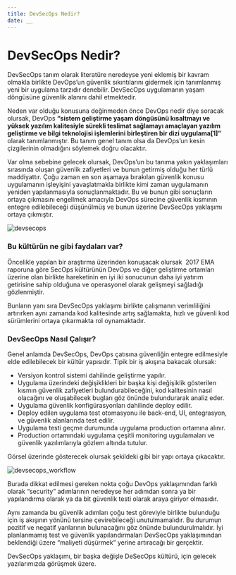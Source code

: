 ```yaml
---
title: DevSecOps Nedir?
date: __
---
```


# DevSecOps Nedir?

DevSecOps tanım olarak literatüre neredeyse yeni eklemiş bir kavram olmakla birlikte DevOps’un güvenlik sıkıntılarını gidermek için tanımlanmış yeni bir uygulama tarzıdır denebilir. DevSecOps uygulamanın yaşam döngüsüne güvenlik alanını dahil etmektedir.

Neden var olduğu konusuna değinmeden önce DevOps nedir diye soracak olursak, DevOps __“sistem geliştirme yaşam döngüsünü kısaltmayı ve yüksek yazılım kalitesiyle sürekli teslimat sağlamayı amaçlayan yazılım geliştirme ve bilgi teknolojisi işlemlerini birleştiren bir dizi uygulama[1]”__  olarak tanımlanmıştır. Bu tanım genel tanım olsa da DevOps’un kesin çizgilerinin olmadığını söylemek doğru olacaktır. 

Var olma sebebine gelecek olursak, DevOps’un bu tanıma yakın yaklaşımları sırasında oluşan güvenlik zafiyetleri ve bunun getirmiş olduğu her türlü maddiyattır. Çoğu zaman en son aşamaya bırakılan güvenlik konusu uygulamanın işleyişini yavaşlatmakla birlikte kimi zaman uygulamanın yeniden yapılanmasıyla sonuçlanmaktadır. Bu ve bunun gibi sonuçların ortaya çıkmasını engellmek amacıyla DevOps sürecine güvenlik kısmının entegre edilebileceği düşünülmüş ve bunun üzerine DevSecOps yaklaşımı ortaya çıkmıştır.

![devsecops](/images/devsecops/devsecops.png)


### Bu kültürün ne gibi faydaları var?

Öncelikle yapılan bir araştırma üzerinden konuşacak olursak  2017 EMA raporuna göre SecOps kültürünün DevOps ve diğer geliştirme ortamları üzerine olan birlikte hareketinin en iyi iki sonucunun daha iyi yatırım getirisine sahip olduğuna ve operasyonel olarak gelişmeyi sağladığı gözlenmiştir.

Bunların yanı sıra DevSecOps yaklaşımı birlikte çalışmanın verimliliğini artırırken aynı zamanda kod kalitesinde artış sağlamakta, hızlı ve güvenli kod sürümlerini ortaya çıkarmakta rol oynamaktadır.

### DevSecOps Nasıl Çalışır?

Genel anlamda DevSecOps, DevOps çatısına güvenliğin entegre edilmesiyle elde edilebilecek bir kültür yapısıdır. Tipik bir iş akışına bakacak olursak:

- Versiyon kontrol sistemi dahilinde geliştirme yapılır.
- Uygulama üzerindeki değişiklikleri bir başka kişi değişiklik gösterilen kısmın güvenlik zafiyetleri bulundurabileceğini, kod kalitesinin nasıl olacağını ve oluşabilecek bugları göz önünde bulundurarak analiz eder.
- Uygulama güvenlik konfigürasyonları dahilinde deploy edilir.
- Deploy edilen uygulama test otomasyonu ile back-end, UI, entegrasyon, ve güvenlik alanlarında test edilir.
- Uygulama testi geçme durumunda uygulama production ortamına alınır.
- Production ortamındaki uygulama çeşitli monitoring uygulamaları ve güvenlik yazılımlarıyla gözlem altında tutulur. 

Görsel üzerinde gösterecek olursak şekildeki gibi bir yapı ortaya çıkacaktır.

![devsecops_workflow](/images/devsecops/workflow.png)


Burada dikkat edilmesi gereken nokta çoğu DevOps yaklaşımından farklı olarak “security” adımlarının neredeyse her adımdan sonra ya bir yapılandırma olarak ya da bit güvenlik testi olarak araya giriyor olmasıdır. 

Aynı zamanda bu güvenlik adımları çoğu test göreviyle birlikte bulunduğu için iş akışının yönünü tersine çevirebileceği unutulmamalıdır. Bu durumun pozitif ve negatif yanlarının bulunacağını göz önünde bulundurulmalıdır. İyi planlanmamış test ve güvenlik yapılandırmaları DevSecOps yaklaşımından beklendiği üzere “maliyeti düşürmek” yerine artıracağı bir gerçektir.

DevSecOps yaklaşımı, bir başka değişle DeSecOps kültürü, için gelecek yazılarımızda görüşmek üzere. 